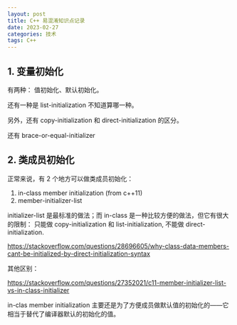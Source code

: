 ```yaml
---
layout: post
title: C++ 易混淆知识点记录
date: 2023-02-27
categories: 技术
tags: C++
---
```



## 1. 变量初始化

有两种： 值初始化、默认初始化。

还有一种是 list-initialization 不知道算哪一种。

另外，还有 copy-initialization 和 direct-initialization 的区分。

还有 brace-or-equal-initializer 

## 2. 类成员初始化

正常来说，有 2 个地方可以做类成员初始化： 

1. in-class member initialization (from c++11)
2. member-initializer-list

initializer-list 是最标准的做法；而 in-class 是一种比较方便的做法，但它有很大的限制： 只能做 copy-initialization 和
list-initialization, 不能做 direct-initialization.

https://stackoverflow.com/questions/28696605/why-class-data-members-cant-be-initialized-by-direct-initialization-syntax

其他区别：

https://stackoverflow.com/questions/27352021/c11-member-initializer-list-vs-in-class-initializer

in-clas member initialization 主要还是为了方便成员做默认值的初始化的——它相当于替代了编译器默认的初始化的值。